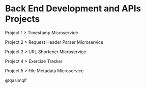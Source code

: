 # Back End Development and APIs Projects


Project 1 > Timestamp Microservice

Project 2 > Request Header Parser Microservice

Project 3 > URL Shortener Microservice

Project 4 > Exercise Tracker

Project 5 > File Metadata Microservice

@qasimqlf

